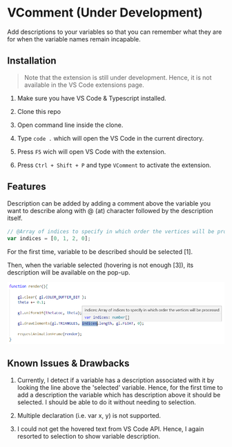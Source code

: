 # VComment (Under Development)

Add descriptions to your variables so that you can remember what they are for when the variable names remain incapable.

## Installation

> Note that the extension is still under development. Hence, it is not available in the VS Code extensions page.

1. Make sure you have VS Code & Typescript installed.

2. Clone this repo

3. Open command line inside the clone.

4. Type `code .` which will open the VS Code in the current directory.

5. Press `F5` wich will open VS Code with the extension.

6. Press `Ctrl + Shift + P` and type `VComment` to activate the extension.

## Features

Description can be added by adding a comment above the variable you want to describe along with @ (at) character followed by the description itself.

```js
// @Array of indices to specify in which order the vertices will be processed
var indices = [0, 1, 2, 0];
```

For the first time, variable to be described should be selected [1].

Then, when the variable selected (hovering is not enough [3]), its description will be available on the pop-up.

![Demo](/images/demo.png)

## Known Issues & Drawbacks

1. Currently, I detect if a variable has a description associated with it by looking the line above the 'selected' variable. Hence, for the first time to add a description the variable which has description above it should be selected. I should be able to do it without needing to selection.

2. Multiple declaration (i.e. var x, y) is not supported.

3. I could not get the hovered text from VS Code API. Hence, I again resorted to selection to show variable description.


